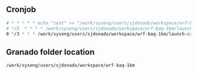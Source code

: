 ## Cronjob

```bash
# * * * * * echo "test" >> "/work/syseng/users/sjdonado/workspace/wrf-baq-1km/cron_test_$(date "+\%Y\%m\%d\%H\%M").log" 2>&1
# */5  * * * * /work/syseng/users/sjdonado/workspace/wrf-baq-1km/launch-cron.tcsh >> "/work/syseng/users/sjdonado/workspace/wrf-baq-1km/cron_$(date "+\%Y\%m\%d\%H\%M").log" 2>&1
0 */3 * * * /work/syseng/users/sjdonado/workspace/wrf-baq-1km/launch-cron.tcsh >> "/work/syseng/users/sjdonado/workspace/wrf-baq-1km/cron_$(date "+\%Y\%m\%d\%H\%M").log" 2>&1
```

## Granado folder location

`/work/syseng/users/sjdonado/workspace/wrf-baq-1km`
